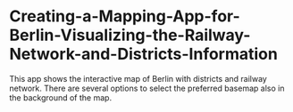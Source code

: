 # Creating-a-Mapping-App-for-Berlin-Visualizing-the-Railway-Network-and-Districts-Information
This app shows the interactive map of Berlin with districts and railway network. There are several options to select the preferred basemap also in the background of the map. 
